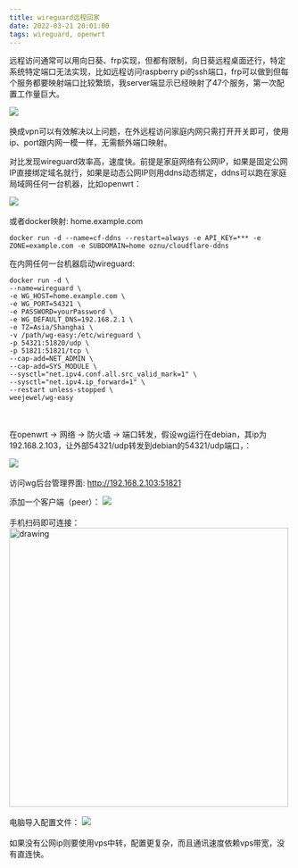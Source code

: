 ```yaml
---
title: wireguard远程回家
date: 2022-03-21 20:01:00
tags: wireguard, openwrt
---
```


远程访问通常可以用向日葵、frp实现，但都有限制，向日葵远程桌面还行，特定系统特定端口无法实现，比如远程访问raspberry pi的ssh端口，frp可以做到但每个服务都要映射端口比较繁琐，我server端显示已经映射了47个服务，第一次配置工作量巨大。

![](../images/wireguard/frp.png)
\
\
换成vpn可以有效解决以上问题，在外远程访问家庭内网只需打开开关即可，使用ip、port跟内网一模一样，无需额外端口映射。

对比发现wireguard效率高，速度快。前提是家庭网络有公网IP，如果是固定公网IP直接绑定域名就行，如果是动态公网IP则用ddns动态绑定，ddns可以跑在家庭局域网任何一台机器，比如openwrt：

![](../images/wireguard/ddns.png)
\
\
或者docker映射: home.example.com
```
docker run -d --name=cf-ddns --restart=always -e API_KEY=*** -e ZONE=example.com -e SUBDOMAIN=home oznu/cloudflare-ddns
```
在内网任何一台机器启动wireguard:
```
docker run -d \
--name=wireguard \
-e WG_HOST=home.example.com \
-e WG_PORT=54321 \
-e PASSWORD=yourPassword \
-e WG_DEFAULT_DNS=192.168.2.1 \
-e TZ=Asia/Shanghai \
-v /path/wg-easy:/etc/wireguard \
-p 54321:51820/udp \
-p 51821:51821/tcp \
--cap-add=NET_ADMIN \
--cap-add=SYS_MODULE \
--sysctl="net.ipv4.conf.all.src_valid_mark=1" \
--sysctl="net.ipv4.ip_forward=1" \
--restart unless-stopped \
weejewel/wg-easy
```
\
\
在openwrt -> 网络 -> 防火墙 -> 端口转发，假设wg运行在debian，其ip为192.168.2.103，让外部54321/udp转发到debian的54321/udp端口，：

![](../images/wireguard/port.png)
\
\
访问wg后台管理界面: http://192.168.2.103:51821

添加一个客户端（peer）：
![](../images/wireguard/wg.png)
\
\
手机扫码即可连接：
<img src="/images/wireguard/wg_android.jpeg" alt="drawing" width="500"/>
\
\
电脑导入配置文件：
![](../images/wireguard/wg_windows.jpg)
\
\
如果没有公网ip则要使用vps中转，配置更复杂，而且通讯速度依赖vps带宽，没有直连快。
